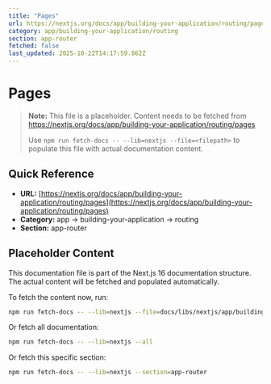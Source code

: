 ```yaml
---
title: "Pages"
url: https://nextjs.org/docs/app/building-your-application/routing/pages
category: app/building-your-application/routing
section: app-router
fetched: false
last_updated: 2025-10-22T14:17:59.862Z
---
```


# Pages

> **Note:** This file is a placeholder. Content needs to be fetched from https://nextjs.org/docs/app/building-your-application/routing/pages
>
> Use `npm run fetch-docs -- --lib=nextjs --file=<filepath>` to populate this file with actual documentation content.

## Quick Reference

- **URL:** [https://nextjs.org/docs/app/building-your-application/routing/pages](https://nextjs.org/docs/app/building-your-application/routing/pages)
- **Category:** app → building-your-application → routing
- **Section:** app-router

## Placeholder Content

This documentation file is part of the Next.js 16 documentation structure.
The actual content will be fetched and populated automatically.

To fetch the content now, run:

```bash
npm run fetch-docs -- --lib=nextjs --file=docs/libs/nextjs/app/building-your-application/routing/pages.md
```

Or fetch all documentation:

```bash
npm run fetch-docs -- --lib=nextjs --all
```

Or fetch this specific section:

```bash
npm run fetch-docs -- --lib=nextjs --section=app-router
```

